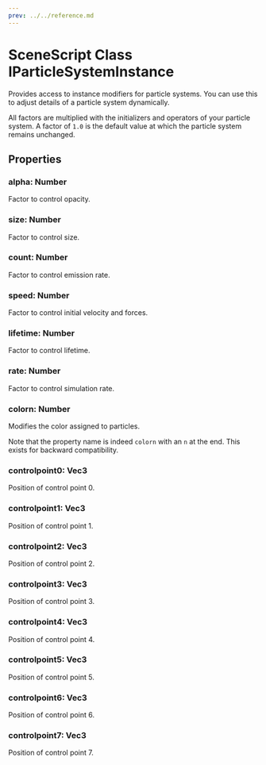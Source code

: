 ```yaml
---
prev: ../../reference.md
---
```


# SceneScript Class IParticleSystemInstance

Provides access to instance modifiers for particle systems. You can use this to adjust details of a particle system dynamically.

All factors are multiplied with the initializers and operators of your particle system. A factor of `1.0` is the default value at which the particle system remains unchanged.

## Properties

### alpha: Number

Factor to control opacity.

### size: Number

Factor to control size.

### count: Number

Factor to control emission rate.

### speed: Number

Factor to control initial velocity and forces.

### lifetime: Number

Factor to control lifetime.

### rate: Number

Factor to control simulation rate.

### colorn: Number

Modifies the color assigned to particles.

Note that the property name is indeed `colorn` with an `n` at the end. This exists for backward compatibility.

### controlpoint0: Vec3

Position of control point 0.

### controlpoint1: Vec3

Position of control point 1.

### controlpoint2: Vec3

Position of control point 2.

### controlpoint3: Vec3

Position of control point 3.

### controlpoint4: Vec3

Position of control point 4.

### controlpoint5: Vec3

Position of control point 5.

### controlpoint6: Vec3

Position of control point 6.

### controlpoint7: Vec3

Position of control point 7. 